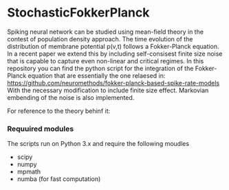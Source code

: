 # StochasticFokkerPlanck
Spiking neural network can be studied using mean-field theory in the contest of population density approach.
The time evolution of the distribution of membrane potential p(v,t) follows a Fokker-Planck equation. 
In a recent paper we extend this by including self-consisest finite size noise that is capable to capture even non-linear and critical regimes.
In this repository you can find the python script for the integration of the Fokker-Planck equation that are essentially the one relaesed in:
https://github.com/neuromethods/fokker-planck-based-spike-rate-models
With the necessary modification to include finite size effect.
Markovian embending of the noise is also implemented.

For reference to the theory behinf it:

### Requuired modules
The scripts run on  Python 3.x and require the following moudles
* scipy 
* numpy
* mpmath
* numba (for fast computation)
